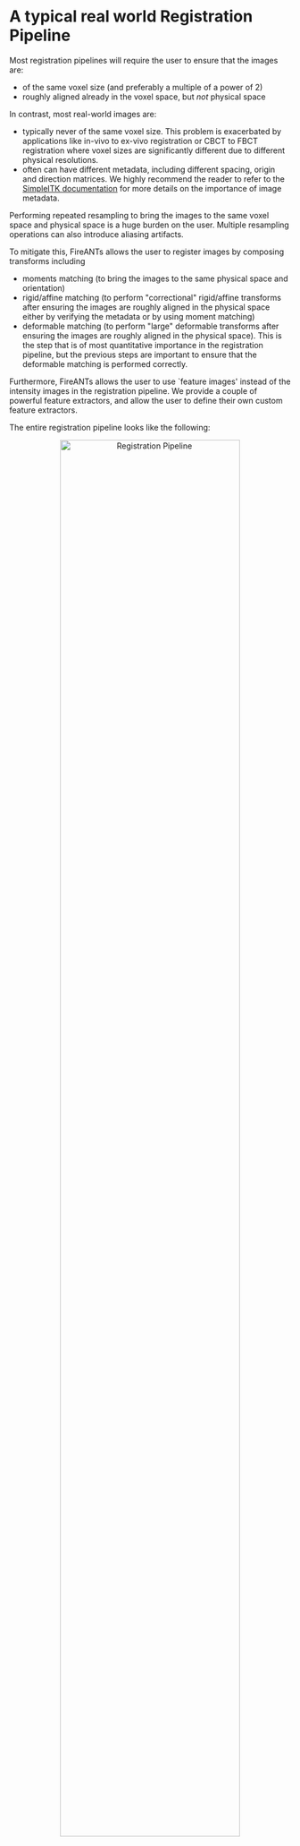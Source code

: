 # A typical real world Registration Pipeline

Most registration pipelines will require the user to ensure that the images are:

- of the same voxel size (and preferably a multiple of a power of 2)
- roughly aligned already in the voxel space, but _not_ physical space

In contrast, most real-world images are:

- typically never of the same voxel size. 
    This problem is exacerbated by applications like in-vivo to ex-vivo registration or CBCT to FBCT registration where voxel sizes are significantly different due to different physical resolutions.
- often can have different metadata, including different spacing, origin and direction matrices. We highly recommend the reader to refer to the [SimpleITK documentation](https://simpleitk.readthedocs.io/en/master/fundamentalConcepts.html) for more details on the importance of image metadata.

Performing repeated resampling to bring the images to the same voxel space and physical space is a huge burden on the user. Multiple resampling operations can also introduce aliasing artifacts.


To mitigate this, FireANTs allows the user to register images by composing transforms including 
- moments matching (to bring the images to the same physical space and orientation)
- rigid/affine matching (to perform "correctional" rigid/affine transforms after ensuring the images are roughly aligned in the physical space either by verifying the metadata or by using moment matching)
- deformable matching (to perform "large" deformable transforms after ensuring the images are roughly aligned in the physical space).
This is the step that is of most quantitative importance in the registration pipeline, but the previous steps are important to ensure that the deformable matching is performed correctly.

Furthermore, FireANTs allows the user to use `feature images' instead of the intensity images in the registration pipeline.
We provide a couple of powerful feature extractors, and allow the user to define their own custom feature extractors.

The entire registration pipeline looks like the following:

<div style="text-align: center;">
    <img src="../assets/images/fireants-pipeline.png" width="80%" alt="Registration Pipeline"/>
</div>
<br>
Note that the "loss fn", "warp reg" and "disp reg" can be user-defined modules that are used to steer the registration process.

!!! warning "Active Development"

    We are actively working on adding more preconditioning techniques and feature Backends to the library.
    If you are interested in contributing more to the library, please [open an issue](https://github.com/rohitrango/fireants/issues/new) or [submit a pull request](https://github.com/rohitrango/fireants/pulls).